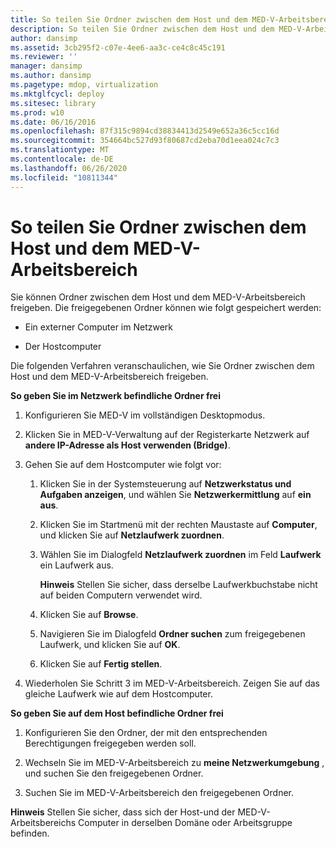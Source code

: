 ```yaml
---
title: So teilen Sie Ordner zwischen dem Host und dem MED-V-Arbeitsbereich
description: So teilen Sie Ordner zwischen dem Host und dem MED-V-Arbeitsbereich
author: dansimp
ms.assetid: 3cb295f2-c07e-4ee6-aa3c-ce4c8c45c191
ms.reviewer: ''
manager: dansimp
ms.author: dansimp
ms.pagetype: mdop, virtualization
ms.mktglfcycl: deploy
ms.sitesec: library
ms.prod: w10
ms.date: 06/16/2016
ms.openlocfilehash: 87f315c9894cd38834413d2549e652a36c5cc16d
ms.sourcegitcommit: 354664bc527d93f80687cd2eba70d1eea024c7c3
ms.translationtype: MT
ms.contentlocale: de-DE
ms.lasthandoff: 06/26/2020
ms.locfileid: "10811344"
---
```

# So teilen Sie Ordner zwischen dem Host und dem MED-V-Arbeitsbereich


Sie können Ordner zwischen dem Host und dem MED-V-Arbeitsbereich freigeben. Die freigegebenen Ordner können wie folgt gespeichert werden:

-   Ein externer Computer im Netzwerk

-   Der Hostcomputer

Die folgenden Verfahren veranschaulichen, wie Sie Ordner zwischen dem Host und dem MED-V-Arbeitsbereich freigeben.

**So geben Sie im Netzwerk befindliche Ordner frei**

1.  Konfigurieren Sie MED-V im vollständigen Desktopmodus.

2.  Klicken Sie in MED-V-Verwaltung auf der Registerkarte Netzwerk auf **andere IP-Adresse als Host verwenden (Bridge)**.

3.  Gehen Sie auf dem Hostcomputer wie folgt vor:

    1.  Klicken Sie in der Systemsteuerung auf **Netzwerkstatus und Aufgaben anzeigen**, und wählen Sie **Netzwerkermittlung** auf **ein aus**.

    2.  Klicken Sie im Startmenü mit der rechten Maustaste auf **Computer**, und klicken Sie auf **Netzlaufwerk zuordnen**.

    3.  Wählen Sie im Dialogfeld **Netzlaufwerk zuordnen** im Feld **Laufwerk** ein Laufwerk aus.

        **Hinweis**  Stellen Sie sicher, dass derselbe Laufwerkbuchstabe nicht auf beiden Computern verwendet wird.

         

    4.  Klicken Sie auf **Browse**.

    5.  Navigieren Sie im Dialogfeld **Ordner suchen** zum freigegebenen Laufwerk, und klicken Sie auf **OK**.

    6.  Klicken Sie auf **Fertig stellen**.

4.  Wiederholen Sie Schritt 3 im MED-V-Arbeitsbereich. Zeigen Sie auf das gleiche Laufwerk wie auf dem Hostcomputer.

**So geben Sie auf dem Host befindliche Ordner frei**

1.  Konfigurieren Sie den Ordner, der mit den entsprechenden Berechtigungen freigegeben werden soll.

2.  Wechseln Sie im MED-V-Arbeitsbereich zu **meine Netzwerkumgebung** , und suchen Sie den freigegebenen Ordner.

3.  Suchen Sie im MED-V-Arbeitsbereich den freigegebenen Ordner.

**Hinweis**  Stellen Sie sicher, dass sich der Host-und der MED-V-Arbeitsbereichs Computer in derselben Domäne oder Arbeitsgruppe befinden.

 

 

 





